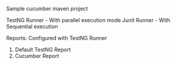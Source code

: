Sample cucumber maven project

TestNG Runner - With parallel execution mode
Junit Runner - With Sequential execution

Reports: Configured with TestNG Runner
1. Default TestNG Report
2. Cucumber Report